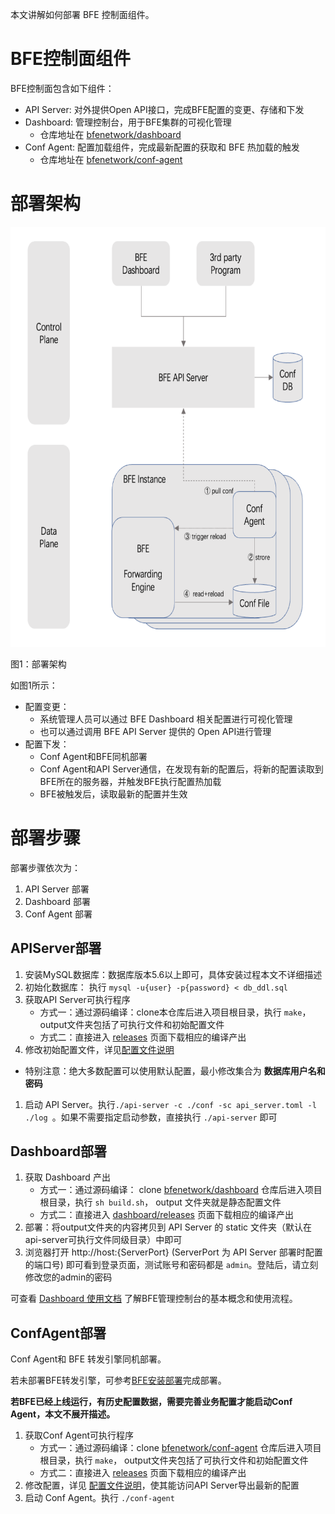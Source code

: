 本文讲解如何部署 BFE 控制面组件。

# BFE控制面组件
BFE控制面包含如下组件：
- API Server: 对外提供Open API接口，完成BFE配置的变更、存储和下发
- Dashboard: 管理控制台，用于BFE集群的可视化管理
    - 仓库地址在 [bfenetwork/dashboard](https://github.com/bfenetworks/dashboard)
- Conf Agent: 配置加载组件，完成最新配置的获取和 BFE 热加载的触发
    - 仓库地址在 [bfenetwork/conf-agent](https://github.com/bfenetworks/conf-agent)


# 部署架构
![部署架构](./assert/deploy_architecture.png)

图1：部署架构

如图1所示：
- 配置变更：
    - 系统管理人员可以通过 BFE Dashboard 相关配置进行可视化管理
    - 也可以通过调用 BFE API Server 提供的 Open API进行管理
- 配置下发：
    - Conf Agent和BFE同机部署
    - Conf Agent和API Server通信，在发现有新的配置后，将新的配置读取到BFE所在的服务器，并触发BFE执行配置热加载
    - BFE被触发后，读取最新的配置并生效


# 部署步骤

部署步骤依次为：
1. API Server 部署
1. Dashboard 部署
1. Conf Agent 部署

## APIServer部署
1. 安装MySQL数据库：数据库版本5.6以上即可，具体安装过程本文不详细描述
1. 初始化数据库： 执行 `mysql -u{user} -p{password} < db_ddl.sql`
1. 获取API Server可执行程序
    - 方式一：通过源码编译：clone本仓库后进入项目根目录，执行 `make`，output文件夹包括了可执行文件和初始配置文件
    - 方式二：直接进入 [releases](https://github.com/bfenetworks/api-server/releases) 页面下载相应的编译产出
1. 修改初始配置文件，详见[配置文件说明](./config_param.md)
- 特别注意：绝大多数配置可以使用默认配置，最小修改集合为 **数据库用户名和密码**
1. 启动 API Server。执行`./api-server -c ./conf -sc api_server.toml -l ./log `。如果不需要指定启动参数，直接执行 `./api-server` 即可

## Dashboard部署
1. 获取 Dashboard 产出
    - 方式一：通过源码编译： clone [bfenetwork/dashboard](https://github.com/bfenetworks/dashboard) 仓库后进入项目根目录，执行 `sh build.sh`， output 文件夹就是静态配置文件
    - 方式二：直接进入 [dashboard/releases](https://github.com/bfenetworks/dashboard/releases) 页面下载相应的编译产出
1. 部署：将output文件夹的内容拷贝到 API Server 的 static 文件夹（默认在api-server可执行文件同级目录）中即可
1. 浏览器打开 http://host:{ServerPort} (ServerPort 为 API Server 部署时配置的端口号) 即可看到登录页面，测试账号和密码都是 `admin`。登陆后，请立刻修改您的admin的密码

可查看 [Dashboard 使用文档](https://github.com/bfenetworks/dashboard/docs/zh-cn/user-guide/SUMMARY.md) 了解BFE管理控制台的基本概念和使用流程。


## ConfAgent部署
Conf Agent和 BFE 转发引擎同机部署。

若未部署BFE转发引擎，可参考[BFE安装部署](https://www.bfe-networks.net/en_us/installation/install/)完成部署。

**若BFE已经上线运行，有历史配置数据，需要完善业务配置才能启动Conf Agent，本文不展开描述。**

1. 获取Conf Agent可执行程序
    - 方式一：通过源码编译：clone [bfenetwork/conf-agent](https://github.com/bfenetworks/conf-agent) 仓库后进入项目根目录，执行 `make`， output文件夹包括了可执行文件和初始配置文件
    - 方式二：直接进入 [releases](https://github.com/bfenetworks/conf-agent/releases) 页面下载相应的编译产出
1. 修改配置，详见 [配置文件说明](https://github.com/bfenetworks/conf-agent/blob/develop/docs/zh_cn/config.md)，使其能访问API Server导出最新的配置
1. 启动 Conf Agent。执行 `./conf-agent`
